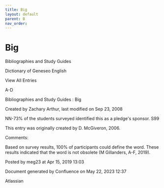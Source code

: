 ```yaml
---
title: Big
layout: default
parent: B
nav_order:
---
```


# Big

Bibliographies and Study Guides

Dictionary of Geneseo English

View All Entries

A-D

Bibliographies and Study Guides : Big

Created by  Zachary Arthur, last modified on Sep 23, 2008

NN-73% of the students surveyed identified this as a pledge's sponsor. S99 

This entry was originally created by D. McGiveron, 2006.

Comments:

Based on survey results, 100% of participants could define the word. These results indicated that the word is not obsolete (M Gillanders, A-F, 2019).

Posted by meg23 at Apr 15, 2019 13:03

Document generated by Confluence on May 22, 2023 12:37

Atlassian
